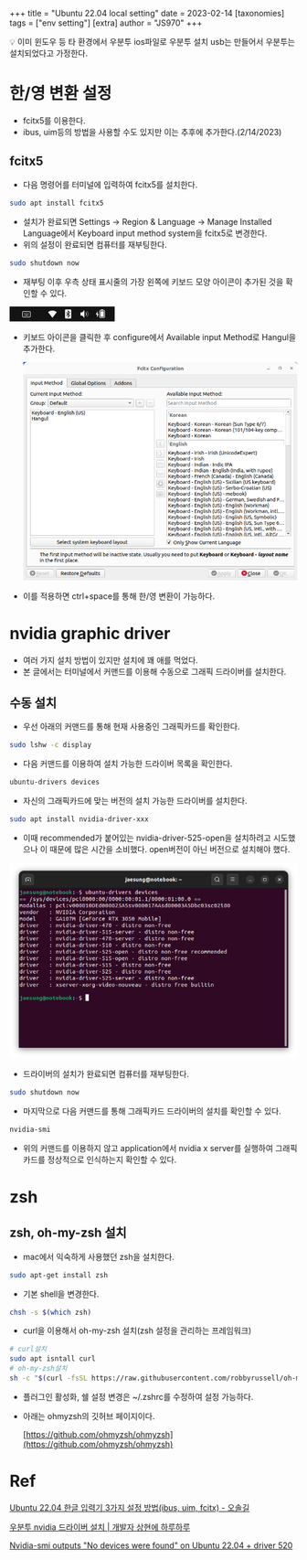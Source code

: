+++
title = "Ubuntu 22.04 local setting"
date = 2023-02-14
[taxonomies]
tags = ["env setting"]
[extra]
author = "JS970"
+++
<aside>
💡 이미 윈도우 등 타 환경에서 우분투 ios파일로 우분투 설치 usb는 만들어서 우분투는 설치되었다고 가정한다.

</aside>

# 한/영 변환 설정

- fcitx5를 이용한다.
- ibus, uim등의 방법을 사용할 수도 있지만 이는 추후에 추가한다.(2/14/2023)

## fcitx5

- 다음 명령어를 터미널에 입력하여 fcitx5를 설치한다.

```bash
sudo apt install fcitx5
```

- 설치가 완료되면 Settings → Region & Language → Manage Installed Language에서 Keyboard input method system을 fcitx5로 변경한다.
- 위의 설정이 완료되면 컴퓨터를 재부팅한다.

```bash
sudo shutdown now
```

- 재부팅 이후 우측 상태 표시줄의 가장 왼쪽에 키보드 모양 아이콘이 추가된 것을 확인할 수 있다.

![Screenshot from 2023-02-14 15-03-38.png](./Ubuntu_22_04_Local_Setting/Screenshot_from_2023-02-14_15-03-38.png)
- 키보드 아이콘을 클릭한 후 configure에서 Available input Method로 Hangul을 추가한다.
    
    ![Screenshot from 2023-02-14 15-05-16.png](./Ubuntu_22_04_Local_Setting/Screenshot_from_2023-02-14_15-05-16.png)
    
- 이를 적용하면 ctrl+space를 통해 한/영 변환이 가능하다.

# nvidia graphic driver

- 여러 가지 설치 방법이 있지만 설치에 꽤 애를 먹었다.
- 본 글에서는 터미널에서 커맨드를 이용해 수동으로 그래픽 드라이버를 설치한다.

## 수동 설치

- 우선 아래의 커맨드를 통해 현재 사용중인 그래픽카드를 확인한다.

```bash
sudo lshw -c display
```

- 다음 커맨드를 이용하여 설치 가능한 드라이버 목록을 확인한다.

```bash
ubuntu-drivers devices
```

- 자신의 그래픽카드에 맞는 버전의 설치 가능한 드라이버를 설치한다.

```bash
sudo apt install nvidia-driver-xxx
```

- 이때 recommended가 붙어있는 nvidia-driver-525-open을 설치하려고 시도했으나 이 때문에 많은 시간을 소비했다. open버전이 아닌 버전으로 설치해야 했다.

![Untitled](./Ubuntu_22_04_Local_Setting/Untitled.png)

- 드라이버의 설치가 완료되면 컴퓨터를 재부팅한다.

```bash
sudo shutdown now
```

- 마지막으로 다음 커맨드를 통해 그래픽카드 드라이버의 설치를 확인할 수 있다.

```bash
nvidia-smi
```

- 위의 커맨드를 이용하지 않고 application에서 nvidia x server를 실행하여 그래픽카드를 정상적으로 인식하는지 확인할 수 있다.

# zsh

## zsh, oh-my-zsh 설치

- mac에서 익숙하게 사용했던 zsh을 설치한다.

```bash
sudo apt-get install zsh
```

- 기본 shell을 변경한다.

```bash
chsh -s $(which zsh)
```

- curl을 이용해서 oh-my-zsh 설치(zsh 설정을 관리하는 프레임워크)

```bash
# curl설치
sudo apt isntall curl
# oh-my-zsh설치
sh -c "$(curl -fsSL https://raw.githubusercontent.com/robbyrussell/oh-my-zsh/master/tools/install.sh)"
```

- 플러그인 활성화, 쉘 설정 변경은 ~/.zshrc를 수정하여 설정 가능하다.
- 아래는 ohmyzsh의 깃허브 페이지이다.
    
    [https://github.com/ohmyzsh/ohmyzsh](https://github.com/ohmyzsh/ohmyzsh)
    

# Ref

[Ubuntu 22.04 한글 입력기 3가지 설정 방법(ibus, uim, fcitx) - 오솔길](https://osg.kr/archives/913#%ED%95%9C%EA%B8%80-%EC%9E%85%EB%A0%A5%EA%B8%B0-fcitx-%EC%84%A4%EC%B9%98-%EB%B0%8F-%EC%84%A4%EC%A0%95)

[우분투 nvidia 드라이버 설치 | 개발자 상현에 하루하루](https://hyeon.pro/dev/nvidia-drive-install-in-ubuntu/)

[Nvidia-smi outputs "No devices were found" on Ubuntu 22.04 + driver 520](https://forums.developer.nvidia.com/t/nvidia-smi-outputs-no-devices-were-found-on-ubuntu-22-04-driver-520/234829)